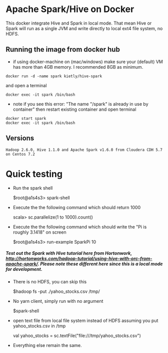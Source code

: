 Apache Spark/Hive on Docker
==========

This docker integrate Hive and Spark in local mode. That mean Hive or Spark will run as a single JVM and write directly to local ext4 file system, no HDFS.


## Running the image from docker hub

* if using docker-machine on (mac/windows) make sure your (default) VM has more than 4GB memory. I recommended 8GB as minimum.
```
docker run -d -name spark kietly/hive-spark
```
and open a terminal
```
docker exec -it spark /bin/bash
```
* note if you see this error: "The name "/spark" is already in use by container" then restart existing container and open terminal
```
docker start spark
docker exec -it spark /bin/bash
```

## Versions
    Hadoop 2.6.0, Hive 1.1.0 and Apache Spark v1.6.0 from Cloudera CDH 5.7 on Centos 7.2 

# Quick testing
* Run the spark shell
    
    $root@a1s4s3> spark-shell 

* Execute the the following command which should return 1000

    scala> sc.parallelize(1 to 1000).count()

* Execute the the following command which should write the "Pi is roughly 3.1418" on screen

    $root@a1s4s3> run-example SparkPi 10
##### Test out the Spark with Hive tutorial here from Hortonwork, http://hortonworks.com/hadoop-tutorial/using-hive-with-orc-from-apache-spark/. Please note these different here since this is a local mode for development. 
* There is no HDFS, you can skip this 

    $hadoop fs -put ./yahoo_stocks.csv /tmp/
* No yarn client, simply run with no argument 

    $spark-shell
* open text file from local file system instead of HDFS assuming you put yahoo_stocks.csv in /tmp

    val yahoo_stocks = sc.textFile("file:///tmp/yahoo_stocks.csv")
* Everything else remain the same.
 